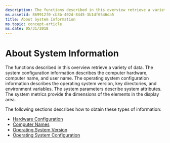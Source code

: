 ```yaml
---
description: The functions described in this overview retrieve a variety of data.
ms.assetid: 869912f0-cb3b-402d-8445-3b1df6546da5
title: About System Information
ms.topic: concept-article
ms.date: 05/31/2018
---
```


# About System Information

The functions described in this overview retrieve a variety of data. The system configuration information describes the computer hardware, computer name, and user name. The operating system configuration information describes the operating system version, key directories, and environment variables. The system parameters describe system attributes. The system metrics provide the dimensions of the elements in the display area.

The following sections describes how to obtain these types of information:

-   [Hardware Configuration](hardware-configuration.md)
-   [Computer Names](computer-names.md)
-   [Operating System Version](operating-system-version.md)
-   [Operating System Configuration](operating-system-configuration.md)

 

 




